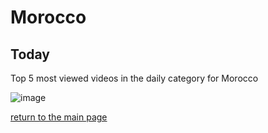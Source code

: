 # Morocco

## Today
Top 5 most viewed videos in the daily category for Morocco


![image](/images/main/daily/ma-dailytop5Last7Days.jpeg)

[return to the main page](/main)